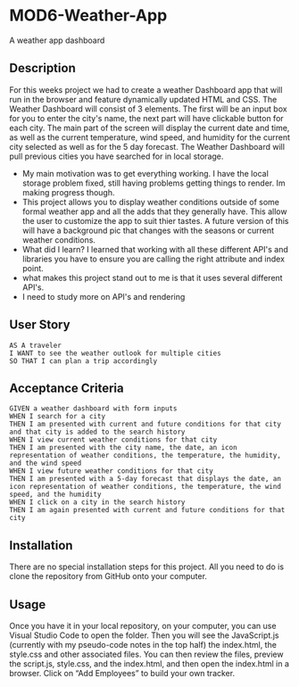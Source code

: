 # MOD6-Weather-App
A weather app dashboard

## Description

For this weeks project we had to create a weather Dashboard app that will run in the browser and feature dynamically updated HTML and CSS. The Weather Dashboard will consist of 3 elements. The first will be an input box for you to enter the city's name, the next part will have clickable button for each city. The main part of the screen will display the current date and time, as well as the current temperature, wind speed, and humidity for the current city selected as well as for the 5 day forecast. The Weather Dashboard will pull previous cities you have searched for in local storage. 

- My main motivation was to get everything working. I have the local storage problem fixed, still having problems getting things to render. Im making progress though.
- This project allows you to display weather conditions outside of some formal weather app and all the adds that they generally have. This allow the user to customize the app to suit thier tastes. A future version of this will have a background pic that changes with the seasons or current weather conditions.
- What did I learn? I learned that working with all these different API's and libraries you have to ensure you are calling the right attribute and index point.  
- what makes this project stand out to me is that it uses several different API's.
- I need to study more on API's and rendering

## User Story

```
AS A traveler
I WANT to see the weather outlook for multiple cities
SO THAT I can plan a trip accordingly
```

## Acceptance Criteria

```
GIVEN a weather dashboard with form inputs
WHEN I search for a city
THEN I am presented with current and future conditions for that city and that city is added to the search history
WHEN I view current weather conditions for that city
THEN I am presented with the city name, the date, an icon representation of weather conditions, the temperature, the humidity, and the wind speed
WHEN I view future weather conditions for that city
THEN I am presented with a 5-day forecast that displays the date, an icon representation of weather conditions, the temperature, the wind speed, and the humidity
WHEN I click on a city in the search history
THEN I am again presented with current and future conditions for that city
```

## Installation

There are no special installation steps for this project. All you need to do is clone the repository from GitHub onto your computer.

## Usage

Once you have it in your local repository, on your computer, you can use Visual Studio Code to open the folder. Then you will see the JavaScript.js (currently with my pseudo-code notes in the top half) the index.html, the style.css and other associated files. You can then review the files, preview the script.js, style.css, and the index.html, and then open the index.html in a browser. Click on “Add Employees” to build your own tracker.




